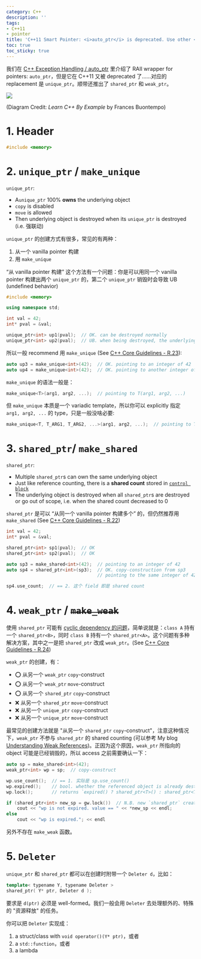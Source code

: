 ```yaml
---
category: C++
description: ''
tags:
- C++11
- pointer
title: 'C++11 Smart Pointer: <i>auto_ptr</i> is deprecated. Use other <i>smart pointers</i>.'
toc: true
toc_sticky: true
---
```


我们在 [C++ Exception Handling / auto_ptr](/c++/2015/04/13/cpp-exception-handling#auto_ptr) 里介绍了 RAII wrapper for pointers: `auto_ptr`，但是它在 C++11 又被 deprecated 了……对应的 replacement 是 `unique_ptr`。顺带还推出了 `shared_ptr` 和 `weak_ptr`。

![](https://live.staticflickr.com/65535/53976660985_7859f0e897_w_d.jpg)

(Diagram Credit: _Learn C++ By Example_ by Frances Buontempo)

# 1. Header

```cpp
#include <memory>
```

# 2. `unique_ptr` / `make_unique`

`unique_ptr`:

- A`unique_ptr` 100% **owns** the underlying object
- $\mathtt{copy}$ is disabled
- $\mathtt{move}$ is allowed
- Then underlying object is destroyed when its `unique_ptr` is destroyed (i.e. 强联动)

`unique_ptr` 的创建方式有很多，常见的有两种：

1. 从一个 vanilla pointer 构建
2. 用 `make_unique`

“从 vanilla pointer 构建” 这个方法有一个问题：你是可以用同一个 vanilla pointer 构建出两个 `unique_ptr` 的，第二个 `unique_ptr` 销毁时会导致 UB (undefined behavior)

```cpp
#include <memory>

using namespace std;

int val = 42;
int* pval = &val;

unique_ptr<int> up1(pval);  // OK. can be destroyed normally
unique_ptr<int> up2(pval);  // UB. when being destroyed, the underlying int is already destroyed
```

所以一般 recommend 用 `make_unique` (See [C++ Core Guidelines - R.23](https://isocpp.github.io/CppCoreGuidelines/CppCoreGuidelines#r23-use-make_unique-to-make-unique_ptrs)):

```cpp
auto up3 = make_unique<int>(42);  // OK. pointing to an integer of 42
auto up4 = make_unique<int>(42);  // OK. pointing to another integer of 42
```

`make_unique` 的语法一般是：

```cpp
make_unique<T>(arg1, arg2, ...);  // pointing to T(arg1, arg2, ...)
```

但 `make_unique` 本质是一个 variadic template，所以你可以 explicitly 指定 `arg1, arg2, ...` 的 type，只是一般没啥必要:

```cpp
make_unique<T, T_ARG1, T_ARG2, ...>(arg1, arg2, ...);  // pointing to T(arg1, arg2, ...)
```

# 3. `shared_ptr`/ `make_shared`

`shared_ptr`:

- Multiple `shared_ptr`s can own the same underlying object
- Just like reference counting, there is a **shared count** stored in [`control block`](https://devblogs.microsoft.com/oldnewthing/20230814-00/?p=108597)
- The underlying object is destroyed when all `shared_ptr`s are destroyed or go out of scope, i.e. when the shared count decreased to 0

`shared_ptr` 是可以 “从同一个 vanilla pointer 构建多个” 的，但仍然推荐用 `make_shared` (See [C++ Core Guidelines - R.22](https://isocpp.github.io/CppCoreGuidelines/CppCoreGuidelines#r22-use-make_shared-to-make-shared_ptrs))

```cpp
int val = 42;
int* pval = &val;

shared_ptr<int> sp1(pval);  // OK
shared_ptr<int> sp2(pval);  // OK

auto sp3 = make_shared<int>(42);  // pointing to an integer of 42
auto sp4 = shared_ptr<int>(sp3);  // OK. copy-construction from sp3
                                  // pointing to the same integer of 42, as sp3 is

sp4.use_count;  // == 2. 这个 field 即是 shared count
```

# 4. `weak_ptr` / ~~`make_weak`~~

使用 `shared_ptr` 可能有 [cyclic dependency 的问题](https://stackoverflow.com/questions/22185896/what-is-the-cyclic-dependency-issue-with-shared-ptr)，简单说就是：`class A` 持有一个 `shared_ptr<B>`，同时 `class B` 持有一个 `shared_ptr<A>`。这个问题有多种解决方案，其中之一是把 `shared_ptr` 改成 `weak_ptr`。(See [C++ Core Guidelines - R.24](https://isocpp.github.io/CppCoreGuidelines/CppCoreGuidelines#r23-use-make_unique-to-make-unique_ptrs))

`weak_ptr` 的创建，有：

- ⭕ 从另一个 `weak_ptr` $\mathtt{copy}$-construct
- ⭕ 从另一个 `weak_ptr` $\mathtt{move}$-construct
- ⭕ 从另一个 `shared_ptr` $\mathtt{copy}$-construct
- ❌ 从另一个 `shared_ptr` $\mathtt{move}$-construct
- ❌ 从另一个 `unique_ptr` $\mathtt{copy}$-construct
- ❌ 从另一个 `unique_ptr` $\mathtt{move}$-construct

最常见的创建方法就是 "从另一个 `shared_ptr` $\mathtt{copy}$-construct"，注意这种情况下，`weak_ptr` 不参与 `shared_ptr` 的 shared counting (可以参考 My blog [Understanding Weak References](/java/2014/06/04/digest-of-effective-java#weakReference))。正因为这个原因，`weak_ptr` 所指向的 object 可能是已经销毁的，所以 access 之前需要确认一下：

```cpp
auto sp = make_shared<int>(42);
weak_ptr<int> wp = sp;  // copy-construct

wp.use_count();  // == 1. 实际是 sp.use_count()
wp.expired();    // bool. whether the referenced object is already destroyed
wp.lock();       // returns `expired() ? shared_ptr<T>() : shared_ptr<T>(*this)`

if (shared_ptr<int> new_sp = gw.lock())  // N.B. new `shared_ptr` created here
    cout << "wp is not expired. value == " << *new_sp << endl;
else
    cout << "wp is expired."; << endl
```

另外不存在 `make_weak` 函数。

# 5. `Deleter`

`unique_ptr` 和 `shared_ptr` 都可以在创建时附带一个 `Deleter d`，比如：

```cpp
template< typename Y, typename Deleter >  
shared_ptr( Y* ptr, Deleter d );
```

要求是 `d(ptr)` 必须是 well-formed。我们一般会用 `Deleter` 去处理额外的、特殊的 "资源释放" 的任务。

你可以把 `Deleter` 实现成：

1. a struct/class with `void operator()(Y* ptr)`，或者
2. a `std::function`，或者
3. a lambda

